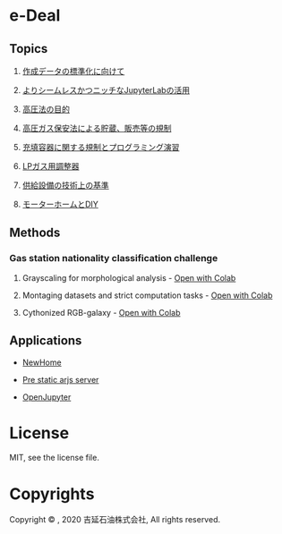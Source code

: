 # e-Deal

## Topics

1. [作成データの標準化に向けて](https://colab.research.google.com/github/yoshinobu-sekiyu/e-Deal/blob/master/colab.google.com/Dataanalysis-standardization-1.ipynb)

2. [よりシームレスかつニッチなJupyterLabの活用](https://colab.research.google.com/github/yoshinobu-sekiyu/e-Deal/blob/master/colab.google.com/Dataanalysis-standardization-2.ipynb)

3. [高圧法の目的](https://colab.research.google.com/github/yoshinobu-sekiyu/e-Deal/blob/master/colab.google.com/Nova-realismic-development-1.ipynb)

4. [高圧ガス保安法による貯蔵、販売等の規制](https://colab.research.google.com/github/yoshinobu-sekiyu/e-Deal/blob/master/colab.google.com/Nova-realismic-development-2.ipynb)

5. [充填容器に関する規制とプログラミング演習](https://colab.research.google.com/github/yoshinobu-sekiyu/e-Deal/blob/master/colab.google.com/Nova-realismic-development-3.ipynb)

6. [LPガス用調整器](https://colab.research.google.com/github/yoshinobu-sekiyu/e-Deal/blob/master/colab.google.com/Nova-realismic-development-4.ipynb)

7. [供給設備の技術上の基準](https://colab.research.google.com/github/yoshinobu-sekiyu/e-Deal/blob/master/colab.google.com/Gas-leak-detection-1.ipynb)

8. [モーターホームとDIY](https://colab.research.google.com/github/yoshinobu-sekiyu/e-Deal/blob/master/colab.google.com/Motorhome-markov-chain-1.ipynb)

## Methods

### Gas station nationality classification challenge

1. Grayscaling for morphological analysis - [Open with Colab](https://colab.research.google.com/github/yoshinobu-sekiyu/e-Deal/blob/master/colab.google.com/Gas-station-nationality-classification-1.ipynb)

2. Montaging datasets and strict computation tasks - [Open with Colab](https://colab.research.google.com/github/yoshinobu-sekiyu/e-Deal/blob/master/colab.google.com/Gas-station-nationality-classification-2.ipynb)

3. Cythonized RGB-galaxy - [Open with Colab](https://colab.research.google.com/github/yoshinobu-sekiyu/e-Deal/blob/master/colab.google.com/Gas-station-nationality-classification-3.ipynb)

## Applications

* [NewHome](https://c96cfc85e6be.au.ngrok.io)

* [Pre static arjs server](https://620fcfb86b29.ngrok.io/arjs)

* [OpenJupyter](https://a3b0dfa53a33.jp.ngrok.io)

# License

MIT, see the license file.

# Copyrights

Copyright ©︎ , 2020 吉延石油株式会社, All rights reserved.
